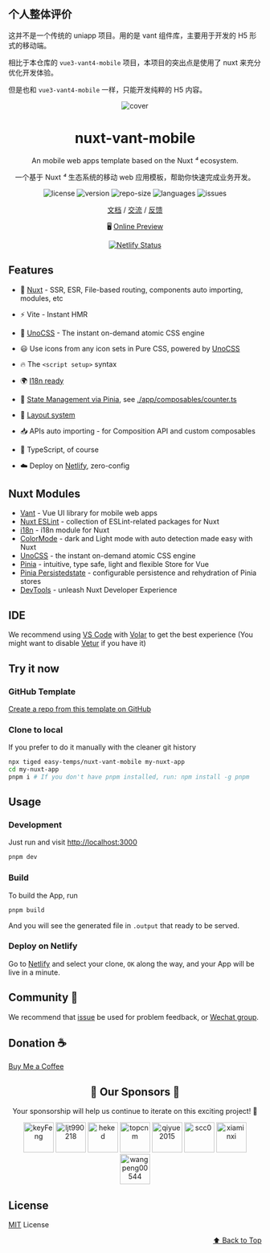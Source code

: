 <!-- markdownlint-disable MD033 MD041 -->

## 个人整体评价

这并不是一个传统的 uniapp 项目。用的是 vant 组件库，主要用于开发的 H5 形式的移动端。

相比于本仓库的 `vue3-vant4-mobile` 项目，本项目的突出点是使用了 nuxt 来充分优化开发体验。

但是也和 `vue3-vant4-mobile` 一样，只能开发纯粹的 H5 内容。

<div id="top" align="center">

<img src="https://cdn.jsdelivr.net/gh/easy-temps/easy-static/cover.png" alt="cover" />

<h1 align="center">nuxt-vant-mobile</h1>

An mobile web apps template based on the Nuxt _⁴_ ecosystem.

一个基于 Nuxt _⁴_ 生态系统的移动 web 应用模板，帮助你快速完成业务开发。

<p>
<img src="https://img.shields.io/github/license/easy-temps/nuxt-vant-mobile" alt="license" />
<img src="https://img.shields.io/github/package-json/v/easy-temps/nuxt-vant-mobile" alt="version" />
<img src="https://img.shields.io/github/repo-size/easy-temps/nuxt-vant-mobile" alt="repo-size" />
<img src="https://img.shields.io/github/languages/top/easy-temps/nuxt-vant-mobile" alt="languages" />
<img src="https://img.shields.io/github/issues-closed/easy-temps/nuxt-vant-mobile" alt="issues" />
</p>

[文档](https://easy-temps.github.io/easy-docs/nuxt3-vant-mobile/) / [交流](https://github.com/easy-temps/vue3-vant-mobile/issues/56) / [反馈](https://github.com/easy-temps/nuxt-vant-mobile/issues)

🖥 <a href="https://nuxt-vant-mobile.netlify.app">Online Preview</a>

[![Netlify Status](https://api.netlify.com/api/v1/badges/1eb0d3f7-69a1-4972-a2b7-9e317ffa5c63/deploy-status)](https://app.netlify.com/sites/nuxt-vant-mobile/deploys)

</div>

## Features

- 💚 [Nuxt](https://nuxt.com/) - SSR, ESR, File-based routing, components auto importing, modules, etc

- ⚡️ Vite - Instant HMR

- 🎨 [UnoCSS](https://github.com/unocss/unocss) - The instant on-demand atomic CSS engine

- 😃 Use icons from any icon sets in Pure CSS, powered by [UnoCSS](https://github.com/unocss/unocss)

- 🔥 The `<script setup>` syntax

- 🌍 [I18n ready](./i18n/locales)

- 🍍 [State Management via Pinia](https://github.com/vuejs/pinia), see [./app/composables/counter.ts](./app/composables/counter.ts)

- 📑 [Layout system](./app/layouts)

- 📥 APIs auto importing - for Composition API and custom composables

- 🦾 TypeScript, of course

- ☁️ Deploy on [Netlify](https://www.netlify.com), zero-config

## Nuxt Modules

- [Vant](https://github.com/youzan/vant) - Vue UI library for mobile web apps
- [Nuxt ESLint](https://github.com/nuxt/eslint) - collection of ESLint-related packages for Nuxt
- [i18n](https://github.com/nuxt-modules/i18n) - i18n module for Nuxt
- [ColorMode](https://github.com/nuxt-modules/color-mode) - dark and Light mode with auto detection made easy with Nuxt
- [UnoCSS](https://github.com/unocss/unocss) - the instant on-demand atomic CSS engine
- [Pinia](https://github.com/vuejs/pinia) - intuitive, type safe, light and flexible Store for Vue
- [Pinia Persistedstate](https://github.com/prazdevs/pinia-plugin-persistedstate) - configurable persistence and rehydration of Pinia stores
- [DevTools](https://github.com/nuxt/devtools) - unleash Nuxt Developer Experience

## IDE

We recommend using [VS Code](https://code.visualstudio.com/) with [Volar](https://github.com/johnsoncodehk/volar) to get the best experience (You might want to disable [Vetur](https://vuejs.github.io/vetur/) if you have it)

## Try it now

### GitHub Template

[Create a repo from this template on GitHub](https://github.com/easy-temps/nuxt-vant-mobile/generate)

### Clone to local

If you prefer to do it manually with the cleaner git history

```bash
npx tiged easy-temps/nuxt-vant-mobile my-nuxt-app
cd my-nuxt-app
pnpm i # If you don't have pnpm installed, run: npm install -g pnpm
```

## Usage

### Development

Just run and visit <http://localhost:3000>

```bash
pnpm dev
```

### Build

To build the App, run

```bash
pnpm build
```

And you will see the generated file in `.output` that ready to be served.

### Deploy on Netlify

Go to [Netlify](https://app.netlify.com/start) and select your clone, `OK` along the way, and your App will be live in a minute.

## Community 👏

We recommend that [issue](https://github.com/easy-temps/nuxt-vant-mobile/issues) be used for problem feedback, or [Wechat group](https://github.com/easy-temps/vue3-vant-mobile/issues/56).

## Donation ☕

[Buy Me a Coffee](https://github.com/CharleeWa/sponsor)

<h2 align="center">💝 Our Sponsors 💝</h2>

<p align="center">
Your sponsorship will help us continue to iterate on this exciting project! 🚀
</p>

<p align="center">
<a href="https://github.com/keyFeng"><img src="https://avatars.githubusercontent.com/u/52267976?v=4" width="60px" alt="keyFeng" /></a>
<a href="https://github.com/ljt990218"><img src="https://avatars.githubusercontent.com/u/50509815?v=4" width="60px" alt="ljt990218" /></a>
<a href="https://github.com/heked"><img src="https://avatars.githubusercontent.com/u/14127731?v=4" width="60px" alt="heked" /></a>
<a href="https://github.com/topcnm"><img src="https://avatars.githubusercontent.com/u/8057893?v=4" width="60px" alt="topcnm" /></a>
<a href="https://github.com/qiyue2015"><img src="https://avatars.githubusercontent.com/u/11554433?v=4" width="60px" alt="qiyue2015" /></a>
<a href="https://github.com/scc0"><img src="https://avatars.githubusercontent.com/u/45963033?v=4" width="60px" alt="scc0" /></a>
<a href="https://github.com/xiaminxi"><img src="https://avatars.githubusercontent.com/u/37994820?v=4" width="60px" alt="xiaminxi" /></a>
<a href="https://github.com/wangpeng00544"><img src="https://avatars.githubusercontent.com/u/54630102?v=4" width="60px" alt="wangpeng00544" /></a>
</p>

## License

[MIT](./LICENSE) License

<p align="right">
  <a href="#top">⬆️ Back to Top</a>
</p>
